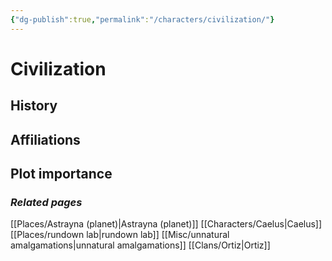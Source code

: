 ```yaml
---
{"dg-publish":true,"permalink":"/characters/civilization/"}
---
```


# Civilization
## History

## Affiliations 

## Plot importance

### *Related pages*
[[Places/Astrayna (planet)\|Astrayna (planet)]]
[[Characters/Caelus\|Caelus]]
[[Places/rundown lab\|rundown lab]]
[[Misc/unnatural amalgamations\|unnatural amalgamations]]
[[Clans/Ortiz\|Ortiz]]